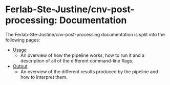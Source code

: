 # Ferlab-Ste-Justine/cnv-post-processing: Documentation

The Ferlab-Ste-Justine/cnv-post-processing documentation is split into the following pages:

- [Usage](usage.md)
  - An overview of how the pipeline works, how to run it and a description of all of the different command-line flags.
- [Output](output.md)
  - An overview of the different results produced by the pipeline and how to interpret them.
